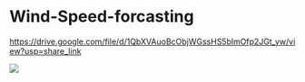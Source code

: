 # Wind-Speed-forcasting

https://drive.google.com/file/d/1QbXVAuoBcObjWGssHS5blmOfp2JGt_yw/view?usp=share_link

<img src="https://drive.google.com/file/d/1QbXVAuoBcObjWGssHS5blmOfp2JGt_yw/view">
